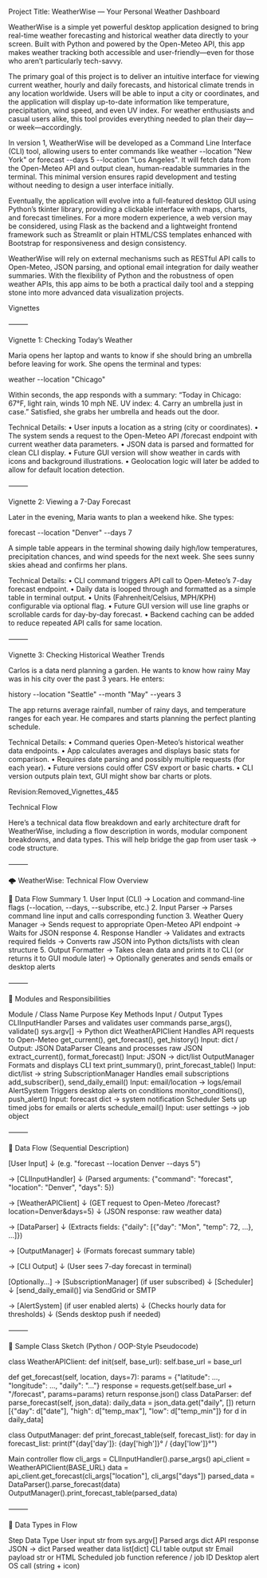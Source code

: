 Project Title: WeatherWise — Your Personal Weather Dashboard

WeatherWise is a simple yet powerful desktop application designed to bring real-time weather forecasting and historical weather data directly to your screen. Built with Python and powered by the Open-Meteo API, this app makes weather tracking both accessible and user-friendly—even for those who aren’t particularly tech-savvy.

The primary goal of this project is to deliver an intuitive interface for viewing current weather, hourly and daily forecasts, and historical climate trends in any location worldwide. Users will be able to input a city or coordinates, and the application will display up-to-date information like temperature, precipitation, wind speed, and even UV index. For weather enthusiasts and casual users alike, this tool provides everything needed to plan their day—or week—accordingly.

In version 1, WeatherWise will be developed as a Command Line Interface (CLI) tool, allowing users to enter commands like weather --location "New York" or forecast --days 5 --location "Los Angeles". It will fetch data from the Open-Meteo API and output clean, human-readable summaries in the terminal. This minimal version ensures rapid development and testing without needing to design a user interface initially.

Eventually, the application will evolve into a full-featured desktop GUI using Python’s tkinter library, providing a clickable interface with maps, charts, and forecast timelines. For a more modern experience, a web version may be considered, using Flask as the backend and a lightweight frontend framework such as Streamlit or plain HTML/CSS templates enhanced with Bootstrap for responsiveness and design consistency.

WeatherWise will rely on external mechanisms such as RESTful API calls to Open-Meteo, JSON parsing, and optional email integration for daily weather summaries. With the flexibility of Python and the robustness of open weather APIs, this app aims to be both a practical daily tool and a stepping stone into more advanced data visualization projects.

Vignettes

⸻

Vignette 1: Checking Today’s Weather

Maria opens her laptop and wants to know if she should bring an umbrella before leaving for work. She opens the terminal and types:

weather --location "Chicago"

Within seconds, the app responds with a summary: “Today in Chicago: 67°F, light rain, winds 10 mph NE. UV index: 4. Carry an umbrella just in case.” Satisfied, she grabs her umbrella and heads out the door.

Technical Details: • User inputs a location as a string (city or coordinates). • The system sends a request to the Open-Meteo API /forecast endpoint with current weather data parameters. • JSON data is parsed and formatted for clean CLI display. • Future GUI version will show weather in cards with icons and background illustrations. • Geolocation logic will later be added to allow for default location detection.

⸻

Vignette 2: Viewing a 7-Day Forecast

Later in the evening, Maria wants to plan a weekend hike. She types:

forecast --location "Denver" --days 7

A simple table appears in the terminal showing daily high/low temperatures, precipitation chances, and wind speeds for the next week. She sees sunny skies ahead and confirms her plans.

Technical Details: • CLI command triggers API call to Open-Meteo’s 7-day forecast endpoint. • Daily data is looped through and formatted as a simple table in terminal output. • Units (Fahrenheit/Celsius, MPH/KPH) configurable via optional flag. • Future GUI version will use line graphs or scrollable cards for day-by-day forecast. • Backend caching can be added to reduce repeated API calls for same location.

⸻

Vignette 3: Checking Historical Weather Trends

Carlos is a data nerd planning a garden. He wants to know how rainy May was in his city over the past 3 years. He enters:

history --location "Seattle" --month "May" --years 3

The app returns average rainfall, number of rainy days, and temperature ranges for each year. He compares and starts planning the perfect planting schedule.

Technical Details: • Command queries Open-Meteo’s historical weather data endpoints. • App calculates averages and displays basic stats for comparison. • Requires date parsing and possibly multiple requests (for each year). • Future versions could offer CSV export or basic charts. • CLI version outputs plain text, GUI might show bar charts or plots.

Revision:Removed_Vignettes_4&5

Technical Flow

Here’s a technical data flow breakdown and early architecture draft for WeatherWise, including a flow description in words, modular component breakdowns, and data types. This will help bridge the gap from user task → code structure.

⸻

🌩️ WeatherWise: Technical Flow Overview

🔁 Data Flow Summary 1. User Input (CLI) → Location and command-line flags (--location, --days, --subscribe, etc.) 2. Input Parser → Parses command line input and calls corresponding function 3. Weather Query Manager → Sends request to appropriate Open-Meteo API endpoint → Waits for JSON response 4. Response Handler → Validates and extracts required fields → Converts raw JSON into Python dicts/lists with clean structure 5. Output Formatter → Takes clean data and prints it to CLI (or returns it to GUI module later) → Optionally generates and sends emails or desktop alerts

⸻

🧱 Modules and Responsibilities

Module / Class Name Purpose Key Methods Input / Output Types CLIInputHandler Parses and validates user commands parse_args(), validate() sys.argv[] → Python dict WeatherAPIClient Handles API requests to Open-Meteo get_current(), get_forecast(), get_history() Input: dict / Output: JSON DataParser Cleans and processes raw JSON extract_current(), format_forecast() Input: JSON → dict/list OutputManager Formats and displays CLI text print_summary(), print_forecast_table() Input: dict/list → string SubscriptionManager Handles email subscriptions add_subscriber(), send_daily_email() Input: email/location → logs/email AlertSystem Triggers desktop alerts on conditions monitor_conditions(), push_alert() Input: forecast dict → system notification Scheduler Sets up timed jobs for emails or alerts schedule_email() Input: user settings → job object

⸻

🧭 Data Flow (Sequential Description)

[User Input] ↓ (e.g. "forecast --location Denver --days 5")

→ [CLIInputHandler] ↓ (Parsed arguments: {"command": "forecast", "location": "Denver", "days": 5})

→ [WeatherAPIClient] ↓ (GET request to Open-Meteo /forecast?location=Denver&days=5) ↓ (JSON response: raw weather data)

→ [DataParser] ↓ (Extracts fields: {"daily": [{"day": "Mon", "temp": 72, ...}, ...]})

→ [OutputManager] ↓ (Formats forecast summary table)

→ [CLI Output] ↓ (User sees 7-day forecast in terminal)

[Optionally…] → [SubscriptionManager] (if user subscribed) ↓ [Scheduler] ↓ [send_daily_email()] via SendGrid or SMTP

→ [AlertSystem] (if user enabled alerts) ↓ (Checks hourly data for thresholds) ↓ (Sends desktop push if needed)

⸻

🔧 Sample Class Sketch (Python / OOP-Style Pseudocode)

class WeatherAPIClient: def init(self, base_url): self.base_url = base_url

def get_forecast(self, location, days=7):
    params = {"latitude": ..., "longitude": ..., "daily": "..."}
    response = requests.get(self.base_url + "/forecast", params=params)
    return response.json()
class DataParser: def parse_forecast(self, json_data): daily_data = json_data.get("daily", []) return [{"day": d["date"], "high": d["temp_max"], "low": d["temp_min"]} for d in daily_data]

class OutputManager: def print_forecast_table(self, forecast_list): for day in forecast_list: print(f"{day['day']}: {day['high']}° / {day['low']}°")

Main controller flow
cli_args = CLIInputHandler().parse_args() api_client = WeatherAPIClient(BASE_URL) data = api_client.get_forecast(cli_args["location"], cli_args["days"]) parsed_data = DataParser().parse_forecast(data) OutputManager().print_forecast_table(parsed_data)

⸻

📄 Data Types in Flow

Step Data Type User input str from sys.argv[] Parsed args dict API response JSON → dict Parsed weather data list[dict] CLI table output str Email payload str or HTML Scheduled job function reference / job ID Desktop alert OS call (string + icon)


